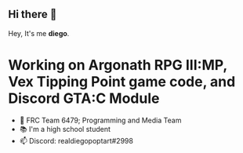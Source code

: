 ## Hi there 👋

Hey, It's me **diego**.

# Working on Argonath RPG III:MP, Vex Tipping Point game code, and Discord GTA:C Module

- 🤖 FRC Team 6479; Programming and Media Team
- 📚 I'm a high school student
- 📫 Discord: realdiegopoptart#2998
